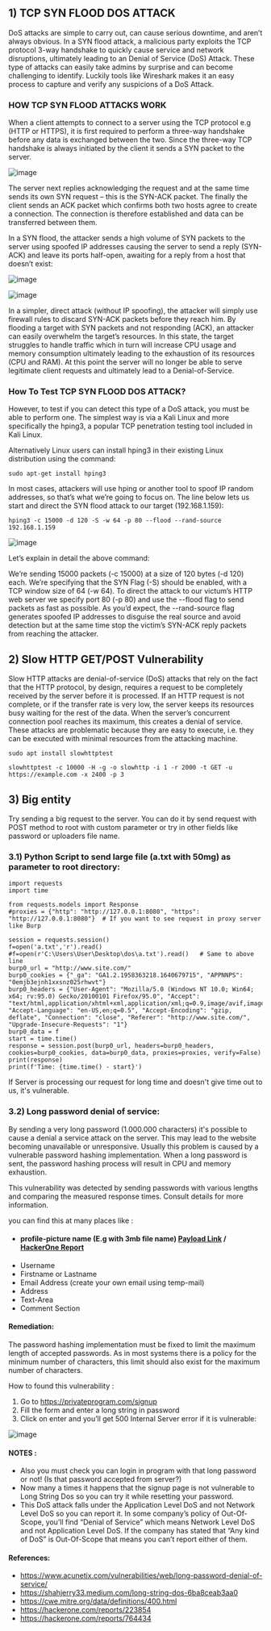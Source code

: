 ## 1) TCP SYN FLOOD DOS ATTACK
DoS attacks are simple to carry out, can cause serious downtime, and aren’t always obvious. In a SYN flood attack, a malicious party exploits the TCP protocol 3-way handshake to quickly cause service and network disruptions, ultimately leading to an Denial of Service (DoS) Attack. These type of attacks can easily take admins by surprise and can become challenging to identify. Luckily tools like Wireshark makes it an easy process to capture and verify any suspicions of a DoS Attack.

### HOW TCP SYN FLOOD ATTACKS WORK
When a client attempts to connect to a server using the TCP protocol e.g (HTTP or HTTPS), it is first required to perform a three-way handshake before any data is exchanged between the two. Since the three-way TCP handshake is always initiated by the client it sends a SYN packet to the server.

![image](https://user-images.githubusercontent.com/63053441/200159004-f6e1bddb-6629-47d5-a793-41f035a0ddfa.png)

The server next replies acknowledging the request and at the same time sends its own SYN request – this is the SYN-ACK packet. The finally the client sends an ACK packet which confirms both two hosts agree to create a connection. The connection is therefore established and data can be transferred between them.


In a SYN flood, the attacker sends a high volume of SYN packets to the server using spoofed IP addresses causing the server to send a reply (SYN-ACK) and leave its ports half-open, awaiting for a reply from a host that doesn’t exist:

![image](https://user-images.githubusercontent.com/63053441/200159205-2735b7d0-5540-42cb-ad1e-23f7ceba9b4c.png)

![image](https://user-images.githubusercontent.com/63053441/200159015-42f5ca86-1c89-480d-9b7a-038315764e61.png)

In a simpler, direct attack (without IP spoofing), the attacker will simply use firewall rules to discard SYN-ACK packets before they reach him. By flooding a target with SYN packets and not responding (ACK), an attacker can easily overwhelm the target’s resources. In this state, the target struggles to handle traffic which in turn will increase CPU usage and memory consumption ultimately leading to the exhaustion of its resources (CPU and RAM). At this point the server will no longer be able to serve legitimate client requests and ultimately lead to a Denial-of-Service.


### How To Test TCP SYN FLOOD DOS ATTACK?
However, to test if you can detect this type of a DoS attack, you must be able to perform one. The simplest way is via a Kali Linux and more specifically the hping3, a popular TCP penetration testing tool included in Kali Linux.

Alternatively Linux users can install hping3 in their existing Linux distribution using the command:

`sudo apt-get install hping3`

In most cases, attackers will use hping or another tool to spoof IP random addresses, so that’s what we’re going to focus on.  The line below lets us start and direct the SYN flood attack to our target (192.168.1.159): 

`hping3 -c 15000 -d 120 -S -w 64 -p 80 --flood --rand-source 192.168.1.159`

![image](https://user-images.githubusercontent.com/63053441/200159063-df24f0c9-c234-4821-a2ee-0e81a7c4ddca.png)

Let’s explain in detail the above command:

We’re sending 15000 packets (-c 15000) at a size of 120 bytes (-d 120) each. We’re specifying that the SYN Flag (-S) should be enabled, with a TCP window size of 64 (-w 64). To direct the attack to our victum’s HTTP web server we specify port 80 (-p 80) and use the --flood flag to send packets as fast as possible. As you’d expect, the --rand-source flag generates spoofed IP addresses to disguise the real source and avoid detection but at the same time stop the victim’s SYN-ACK reply packets from reaching the attacker.


## 2) Slow HTTP GET/POST Vulnerability

Slow HTTP attacks are denial-of-service (DoS) attacks that rely on the fact that the HTTP protocol, by design, requires a request to be completely received by the server before it is processed. If an HTTP request is not complete, or if the transfer rate is very low, the server keeps its resources busy waiting for the rest of the data. When the server’s concurrent connection pool reaches its maximum, this creates a denial of service. These attacks are problematic because they are easy to execute, i.e. they can be executed with minimal resources from the attacking machine.

`sudo apt install slowhttptest`

`slowhttptest -c 10000 -H -g -o slowhttp -i 1 -r 2000 -t GET -u https://example.com -x 2400 -p 3`

## 3) Big entity

Try sending a big request to the server. You can do it by send request with POST method to root with custom parameter or try in other fields like password or uploaders file name.
  ### 3.1) Python Script to send large file (a.txt with 50mg) as parameter to root directory:
```
import requests
import time

from requests.models import Response
#proxies = {"http": "http://127.0.0.1:8080", "https": "http://127.0.0.1:8080"}  # If you want to see request in proxy server like Burp

session = requests.session()
f=open('a.txt','r').read()
#f=open(r'C:\Users\User\Desktop\dos\a.txt').read()   # Same to above line
burp0_url = "http://www.site.com/"
burp0_cookies = {"_ga": "GA1.2.1958363218.1640679715", "APPNNPS": "0emjb3ejnh1xxsnz025rhwvt"}
burp0_headers = {"User-Agent": "Mozilla/5.0 (Windows NT 10.0; Win64; x64; rv:95.0) Gecko/20100101 Firefox/95.0", "Accept": "text/html,application/xhtml+xml,application/xml;q=0.9,image/avif,image/webp,*/*;q=0.8", "Accept-Language": "en-US,en;q=0.5", "Accept-Encoding": "gzip, deflate", "Connection": "close", "Referer": "http://www.site.com/", "Upgrade-Insecure-Requests": "1"}
burp0_data = f
start = time.time()
response = session.post(burp0_url, headers=burp0_headers, cookies=burp0_cookies, data=burp0_data, proxies=proxies, verify=False)
print(response)
print(f'Time: {time.time() - start}')

```
  If Server is processing our request for long time and doesn't give time out to us, it's vulnerable.
  
  ### 3.2) Long password denial of service:
  By sending a very long password (1.000.000 characters) it's possible to cause a denial a service attack on the server. This may lead to the website becoming    unavailable or unresponsive. Usually this problem is caused by a vulnerable password hashing implementation. When a long password is sent, the password hashing process will result in CPU and memory exhaustion.

  This vulnerability was detected by sending passwords with various lengths and comparing the measured response times. Consult details for more information.
  
  you can find this at many places like :
  
  - #### profile-picture name (E.g with 3mb file name) [Payload Link](https://github.com/0xmaximus/Galaxy-Bugbounty-Checklist/blob/main/DOS/payload.txt) /  [HackerOne Report](https://hackerone.com/reports/764434)
  - Username
  - Firstname or Lastname
  - Email Address (create your own email using temp-mail)
  - Address
  - Text-Area
  - Comment Section
  
  #### Remediation:
  The password hashing implementation must be fixed to limit the maximum length of accepted passwords.
  As in most systems there is a policy for the minimum number of characters, this limit should also exist for the maximum number of characters.
  
  How to found this vulnerability :

  1. Go to https://privateprogram.com/signup
  2. Fill the form and enter a long string in password
  3. Click on enter and you’ll get 500 Internal Server error if it is vulnerable:
  
  ![image](https://user-images.githubusercontent.com/63053441/200264593-ec1cfb7c-2f1b-4c5d-9701-65d2c3e0beed.png)

  #### NOTES : 
  - Also you must check you can login in program with that long password or not! (Is that password accepted from server?)
  - Now many a times it happens that the signup page is not vulnerable to Long String Dos so you can try it while resetting your password.
  - This DoS attack falls under the Application Level DoS and not Network Level DoS so you can report it. In some company’s policy of Out-Of-Scope, you’ll find “Denial of Service” which means Network Level DoS and not Application Level DoS. If the company has stated that “Any kind of DoS” is Out-Of-Scope that means you can’t report either of them.


  #### References:
  - https://www.acunetix.com/vulnerabilities/web/long-password-denial-of-service/
  - https://shahjerry33.medium.com/long-string-dos-6ba8ceab3aa0
  - https://cwe.mitre.org/data/definitions/400.html
  - https://hackerone.com/reports/223854
  - https://hackerone.com/reports/764434

